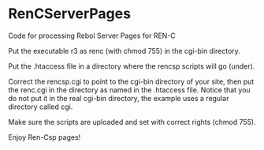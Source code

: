 # RenCServerPages
Code for processing Rebol Server Pages for REN-C

Put the executable r3 as renc (with chmod 755) in the cgi-bin directory.

Put the .htaccess file in a directory where the rencsp scripts will go (under).

Correct the rencsp.cgi to point to the cgi-bin directory of your site, then
put the renc.cgi in the directory as named in the .htaccess file.
Notice that you do not put it in the real cgi-bin directory, the example uses a 
regular directory called cgi.

Make sure the scripts are uploaded and set with correct rights (chmod 755).

Enjoy Ren-Csp pages!

